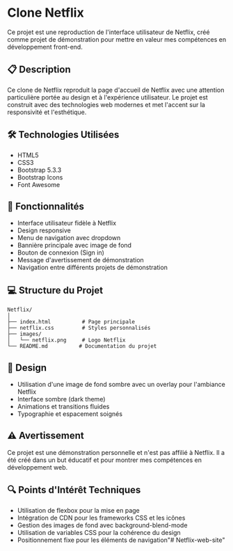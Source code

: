 # Clone Netflix

Ce projet est une reproduction de l'interface utilisateur de Netflix, créé comme projet de démonstration pour mettre en valeur mes compétences en développement front-end.

## 📋 Description

Ce clone de Netflix reproduit la page d'accueil de Netflix avec une attention particulière portée au design et à l'expérience utilisateur. Le projet est construit avec des technologies web modernes et met l'accent sur la responsivité et l'esthétique.

## 🛠 Technologies Utilisées

- HTML5
- CSS3
- Bootstrap 5.3.3
- Bootstrap Icons
- Font Awesome

## 🎯 Fonctionnalités

- Interface utilisateur fidèle à Netflix
- Design responsive
- Menu de navigation avec dropdown
- Bannière principale avec image de fond
- Bouton de connexion (Sign in)
- Message d'avertissement de démonstration
- Navigation entre différents projets de démonstration

## 💻 Structure du Projet

```
Netflix/
│
├── index.html          # Page principale
├── netflix.css         # Styles personnalisés
├── images/
│   └── netflix.png     # Logo Netflix
└── README.md          # Documentation du projet
```

## 🎨 Design

- Utilisation d'une image de fond sombre avec un overlay pour l'ambiance Netflix
- Interface sombre (dark theme)
- Animations et transitions fluides
- Typographie et espacement soignés

## ⚠️ Avertissement

Ce projet est une démonstration personnelle et n'est pas affilié à Netflix. Il a été créé dans un but éducatif et pour montrer mes compétences en développement web.

## 🔍 Points d'Intérêt Techniques

- Utilisation de flexbox pour la mise en page
- Intégration de CDN pour les frameworks CSS et les icônes
- Gestion des images de fond avec background-blend-mode
- Utilisation de variables CSS pour la cohérence du design
- Positionnement fixe pour les éléments de navigation"# Netflix-web-site" 
